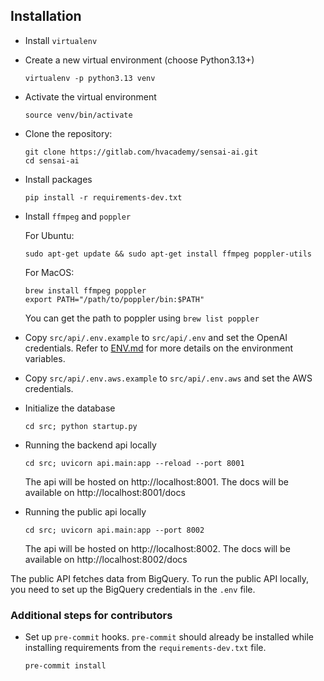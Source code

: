 ## Installation

- Install `virtualenv`
- Create a new virtual environment (choose Python3.13+)
  ```
  virtualenv -p python3.13 venv
  ```
- Activate the virtual environment
  ```
  source venv/bin/activate
  ```
- Clone the repository:
  ```
  git clone https://gitlab.com/hvacademy/sensai-ai.git
  cd sensai-ai
  ```
- Install packages
  ```
  pip install -r requirements-dev.txt
  ```
- Install `ffmpeg` and `poppler`

  For Ubuntu:
  ```
  sudo apt-get update && sudo apt-get install ffmpeg poppler-utils
  ```
  For MacOS:
  ```
  brew install ffmpeg poppler
  export PATH="/path/to/poppler/bin:$PATH"
  ```
  You can get the path to poppler using `brew list poppler`
- Copy `src/api/.env.example` to `src/api/.env` and set the OpenAI credentials. Refer to [ENV.md](./ENV.md) for more details on the environment variables. 
- Copy `src/api/.env.aws.example` to `src/api/.env.aws` and set the AWS credentials.
- Initialize the database
  ```
  cd src; python startup.py
  ```

- Running the backend api locally
    ```
    cd src; uvicorn api.main:app --reload --port 8001
    ```

    The api will be hosted on http://localhost:8001.
    The docs will be available on http://localhost:8001/docs

- Running the public api locally
    ```
    cd src; uvicorn api.main:app --port 8002
    ```
    The api will be hosted on http://localhost:8002.
    The docs will be available on http://localhost:8002/docs
  
The public API fetches data from BigQuery. To run the public API locally, you need to set up the BigQuery credentials in the `.env` file.

### Additional steps for contributors
- Set up `pre-commit` hooks. `pre-commit` should already be installed while installing requirements from the `requirements-dev.txt` file.
  ```
  pre-commit install
  ```
